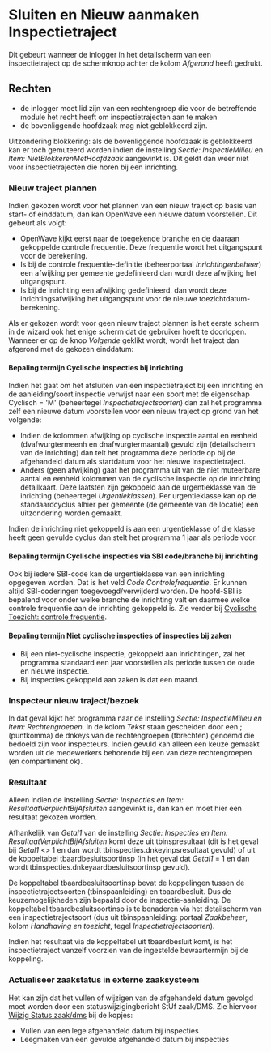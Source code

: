 # Sluiten en Nieuw aanmaken Inspectietraject

Dit gebeurt wanneer de inlogger in het detailscherm van een inspectietraject op de schermknop achter de kolom _Afgerond_ heeft gedrukt.

## Rechten

- de inlogger moet lid zijn van een rechtengroep die voor de betreffende module het recht heeft om inspectietrajecten aan te maken
- de bovenliggende hoofdzaak mag niet geblokkeerd zijn.

Uitzondering blokkering: als de bovenliggende hoofdzaak is geblokkeerd kan er toch gemuteerd worden indien de
instelling _Sectie: InspectieMilieu_ en _Item: NietBlokkerenMetHoofdzaak_ aangevinkt is.
Dit geldt dan weer niet voor inspectietrajecten die horen bij een inrichting.

### Nieuw traject plannen

Indien gekozen wordt voor het plannen van een nieuw traject op basis van start- of einddatum, dan kan OpenWave een nieuwe datum voorstellen. Dit gebeurt als volgt:

- OpenWave kijkt eerst naar de toegekende branche en de daaraan gekoppelde controle frequentie. Deze frequentie wordt het uitgangspunt voor de berekening.
- Is bij de controle frequentie-definitie (beheerportaal _Inrichtingenbeheer_) een afwijking per gemeente gedefinieerd dan wordt deze afwijking het uitgangspunt.
- Is bij de inrichting een afwijking gedefinieerd, dan wordt deze inrichtingsafwijking het uitgangspunt voor de nieuwe toezichtdatum-berekening.

Als er gekozen wordt voor geen nieuw traject plannen is het eerste scherm in de wizard ook het enige scherm dat de gebruiker hoeft te doorlopen. Wanneer er op de knop _Volgende_ geklikt wordt, wordt het traject dan afgerond met de gekozen einddatum:

#### Bepaling termijn Cyclische inspecties bij inrichting

Indien het gaat om het afsluiten van een inspectietraject bij een inrichting en de aanleiding/soort inspectie verwijst naar een soort met de eigenschap Cyclisch = 'M' (beheertegel _Inspectietrajectsoorten_) dan zal het programma zelf een nieuwe datum voorstellen voor een nieuw traject op grond van het volgende:

- Indien de kolommen afwijking op cyclische inspectie aantal en eenheid (dvafwurgtermeenh en dnafwurgtermaantal) gevuld zijn (detailscherm van de inrichting) dan telt het programma deze periode op bij de afgehandeld datum als startdatum voor het nieuwe inspectietraject.
- Anders (geen afwijking) gaat het programma uit van de niet muteerbare aantal en eenheid kolommen van de cyclische inspectie op de inrichting detailkaart. Deze laatsten zijn gekoppeld aan de urgentieklasse van de inrichting (beheertegel _Urgentieklassen_). Per urgentieklasse kan op de standaardcyclus alhier per gemeente (de gemeente van de locatie) een uitzondering worden gemaakt.

Indien de inrichting niet gekoppeld is aan een urgentieklasse of die klasse heeft geen gevulde cyclus dan stelt het programma 1 jaar als periode voor.

#### Bepaling termijn Cyclische inspecties via SBI code/branche bij inrichting

Ook bij iedere SBI-code kan de urgentieklasse van een inrichting opgegeven worden. Dat is het veld _Code Controlefrequentie_.
Er kunnen altijd SBI-coderingen toegevoegd/verwijderd worden. De hoofd-SBI is bepalend voor onder welke branche de inrichting valt en daarmee welke controle frequentie aan de inrichting gekoppeld is. Zie verder bij [Cyclische Toezicht: controle frequentie](cyclische_inspecties.md).

#### Bepaling termijn Niet cyclische inspecties of inspecties bij zaken

- Bij een niet-cyclische inspectie, gekoppeld aan inrichtingen, zal het programma standaard een jaar voorstellen als periode tussen de oude en nieuwe inspectie.
- Bij inspecties gekoppeld aan zaken is dat een maand.

### Inspecteur nieuw traject/bezoek

In dat geval kijkt het programma naar de instelling _Sectie: InspectieMilieu en Item: Rechtengroepen_. In de kolom _Tekst_ staan gescheiden door een ; (puntkomma) de dnkeys van de rechtengroepen (tbrechten) genoemd die bedoeld zijn voor inspecteurs. Indien gevuld kan alleen een keuze gemaakt worden uit de medewerkers behorende bij een van deze rechtengroepen (en compartiment ok).

### Resultaat

Alleen indien de instelling _Sectie: Inspecties en Item: ResultaatVerplichtBijAfsluiten_ aangevinkt is, dan kan en moet hier een resultaat gekozen worden.

Afhankelijk van _Getal1_ van de instelling _Sectie: Inspecties en Item: ResultaatVerplichtBijAfsluiten_ komt deze uit tbinspresultaat (dit is het geval bij _Getal1_ <> 1 en dan wordt tbinspecties.dnkeyinpsresultaat gevuld) of uit de koppeltabel tbaardbesluitsoortinsp (in het geval dat _Getal1_ = 1 en dan wordt tbinspecties.dnkeyaardbesluitsoortinsp gevuld).

De koppeltabel tbaardbesluitsoortinsp bevat de koppelingen tussen de inspectietrajectsoorten (tbinspaanleiding) en tbaardbesluit. Dus de keuzemogelijkheden zijn bepaald door de inspectie-aanleiding.
De koppeltabel tbaardbesluitsoortinsp is te benaderen via het detailscherm van een inspectietrajectsoort (dus uit tbinspaanleiding: portaal _Zaakbeheer_, kolom _Handhaving en toezicht_, tegel _Inspectietrajectsoorten_).

Indien het resultaat via de koppeltabel uit tbaardbesluit komt, is het inspectietraject vanzelf voorzien van de ingestelde bewaartermijn bij de koppeling.

### Actualiseer zaakstatus in externe zaaksysteem

Het kan zijn dat het vullen of wijzigen van de afgehandeld datum gevolgd moet worden door een statuswijzigingbericht StUf zaak/DMS.
Zie hiervoor [Wijzig Status zaak/dms](wijzig_status_zaak_zaak_dms.md) bij de kopjes:

- Vullen van een lege afgehandeld datum bij inspecties
- Leegmaken van een gevulde afgehandeld datum bij inspecties
